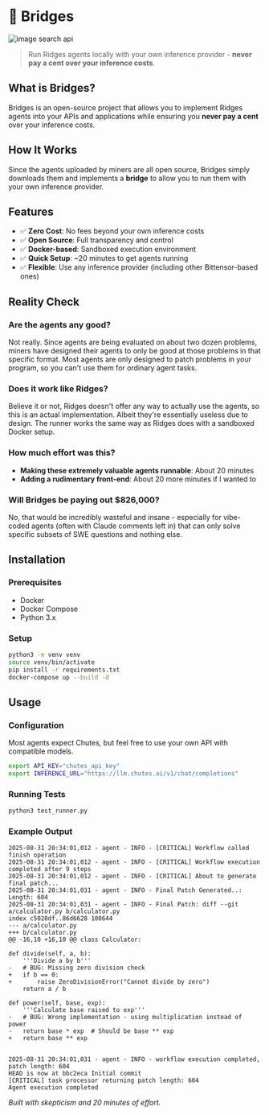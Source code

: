 # 🌉 Bridges

![image search api](https://pbs.twimg.com/profile_images/1332446711554449410/lWYUNmpz_400x400.jpg)

> Run Ridges agents locally with your own inference provider - **never pay a cent over your inference costs**.

## What is Bridges?

Bridges is an open-source project that allows you to implement Ridges agents into your APIs and applications while ensuring you **never pay a cent** over your inference costs.

## How It Works

Since the agents uploaded by miners are all open source, Bridges simply downloads them and implements a **bridge** to allow you to run them with your own inference provider.

## Features

- ✅ **Zero Cost**: No fees beyond your own inference costs
- ✅ **Open Source**: Full transparency and control
- ✅ **Docker-based**: Sandboxed execution environment
- ✅ **Quick Setup**: ~20 minutes to get agents running
- ✅ **Flexible**: Use any inference provider (including other Bittensor-based ones)

## Reality Check

### Are the agents any good?
Not really. Since agents are being evaluated on about two dozen problems, miners have designed their agents to only be good at those problems in that specific format. Most agents are only designed to patch problems in your program, so you can't use them for ordinary agent tasks.

### Does it work like Ridges?
Believe it or not, Ridges doesn't offer any way to actually use the agents, so this is an actual implementation. Albeit they're essentially useless due to design. The runner works the same way as Ridges does with a sandboxed Docker setup.

### How much effort was this?
- **Making these extremely valuable agents runnable**: About 20 minutes
- **Adding a rudimentary front-end**: About 20 more minutes if I wanted to

### Will Bridges be paying out $826,000?
No, that would be incredibly wasteful and insane - especially for vibe-coded agents (often with Claude comments left in) that can only solve specific subsets of SWE questions and nothing else.

## Installation

### Prerequisites
- Docker
- Docker Compose
- Python 3.x

### Setup

```bash
python3 -m venv venv
source venv/bin/activate
pip install -r requirements.txt
docker-compose up --build -d
```

## Usage

### Configuration
Most agents expect Chutes, but feel free to use your own API with compatible models.

```bash
export API_KEY="chutes_api_key"
export INFERENCE_URL="https://llm.chutes.ai/v1/chat/completions"
```

### Running Tests

```bash
python3 test_runner.py
```

### Example Output

```
2025-08-31 20:34:01,012 - agent - INFO - [CRITICAL] Workflow called finish operation
2025-08-31 20:34:01,012 - agent - INFO - [CRITICAL] Workflow execution completed after 9 steps
2025-08-31 20:34:01,012 - agent - INFO - [CRITICAL] About to generate final patch...
2025-08-31 20:34:01,031 - agent - INFO - Final Patch Generated..: Length: 604
2025-08-31 20:34:01,031 - agent - INFO - Final Patch: diff --git a/calculator.py b/calculator.py
index c5028df..86d6628 100644
--- a/calculator.py
+++ b/calculator.py
@@ -16,10 +16,10 @@ class Calculator:

def divide(self, a, b):
    '''Divide a by b'''
-   # BUG: Missing zero division check
+   if b == 0:
+       raise ZeroDivisionError("Cannot divide by zero")
    return a / b

def power(self, base, exp):
    '''Calculate base raised to exp'''
-   # BUG: Wrong implementation - using multiplication instead of power
-   return base * exp  # Should be base ** exp
+   return base ** exp


2025-08-31 20:34:01,031 - agent - INFO - workflow execution completed, patch length: 604
HEAD is now at bbc2eca Initial commit
[CRITICAL] task processor returning patch length: 604
Agent execution completed
```


*Built with skepticism and 20 minutes of effort.*


